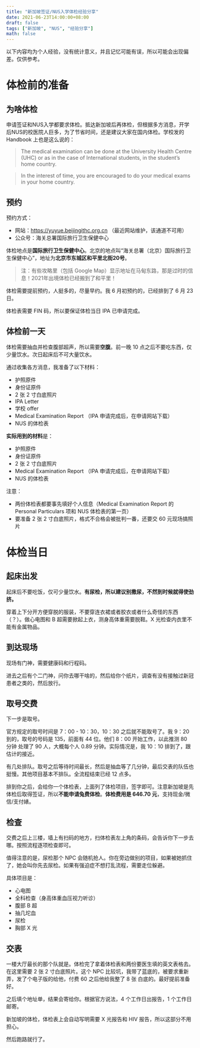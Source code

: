 ```yaml
---
title: "新加坡签证/NUS入学体检经验分享"
date: 2021-06-23T14:00:00+08:00
draft: false
tags: ["新加坡", "NUS", "经验分享"]
math: false
---
```


以下内容均为个人经验，没有统计意义，并且记忆可能有误，所以可能会出现偏差。仅供参考。

<!-- more -->

# 体检前的准备

## 为啥体检

申请签证和NUS入学都要求体检。抵达新加坡后再体检，但根据多方消息，开学后NUS的校医院人巨多，为了节省时间，还是建议大家在国内体检。学校发的 Handbook 上也是这么说的：

> The medical examination can be done at the University Health Centre (UHC) or as in the case of International students, in the student’s home country.

> In the interest of time, you are encouraged to do your medical exams in your home country.

## 预约

预约方式：
- 网站：https://yuyue.beijingithc.org.cn （最近网站维护，该通道不可用）
- 公众号：海关总署国际旅行卫生保健中心

体检地点是**国际旅行卫生保健中心**。北京的地点叫“海关总署（北京）国际旅行卫生保健中心”，地址为**北京市东城区和平里北街20号**。

> 注：有些攻略里（包括 Google Map）显示地址在马甸东路，那是过时的信息！2021年出境体检已经搬到了和平里！

体检需要提前预约，人挺多的，尽量早约。我 6 月初预约的，已经排到了 6 月 23 日。

体检表需要 FIN 码，所以要保证体检当日 IPA 已申请完成。

## 体检前一天

体检需要抽血并检查腹部超声，所以需要**空腹**。前一晚 10 点之后不要吃东西，仅少量饮水。次日起床后不可大量饮水。

通过收集各方消息，我准备了以下材料：
- 护照原件
- 身份证原件
- 2 张 2 寸白底照片
- IPA Letter
- 学校 offer
- Medical Examination Report （IPA 申请完成后，在申请网站下载）
- NUS 的体检表

**实际用到的材料**是：
- 护照原件
- 身份证原件
- 2 张 2 寸白底照片
- Medical Examination Report （IPA 申请完成后，在申请网站下载）
- NUS 的体检表

注意：
- 两份体检表都要事先填好个人信息（Medical Examination Report 的 Personal Particulars 项和 NUS 体检表的第一页）
- 要准备 2 张 2 寸白底照片，格式不合格会被批判一番，还要交 60 元现场搞照片

# 体检当日

## 起床出发

起床后不要吃饭，仅可少量饮水。**有尿检，所以建议别撒尿，不然到时候就得使劲挤。**

穿着上下分开方便穿脱的服装，不要穿连衣裙或者胶衣或者什么奇怪的东西（？）。做心电图和 B 超需要掀起上衣，测身高体重需要脱鞋。X 光检查内衣里不能有金属物品。

## 到达现场

现场有门神，需要健康码和行程码。

进去之后有个二门神，问你去哪干啥的，然后给你个纸片，调查有没有接触过新冠患者之类的，然后放行。

## 取号交费

下一步是取号。

官方规定的取号时间是 7：00 - 10：30，10：30 之后就不能取号了。我 9：20 到的，取号的号码是 135，前面有 44 位。他们 8：00 开始工作，以此推测 80 分钟 处理了 90 人，大概每个人 0.89 分钟。实际情况是，我 10：10 排到了，跟估计的接近。

有几处排队。取号之后等待时间最长，然后是抽血等了几分钟，最后交表的队伍也挺慢。其他项目基本不排队。全流程结束已经 12 点多。

排到你之后，会给你一个体检表，上面列了体检项目，签字即可。注意新加坡是先体检后取得签证，所以**不能申请兔费体检**。**体检费用是 646.70 元**，支持现金/微信/支付婊。

## 检查

交费之后上三楼，墙上有扫码的地方，扫体检表左上角的条码，会告诉你下一步去哪。按照流程逐项检查即可。

值得注意的是，尿检那个 NPC 会随机抢人。你在旁边做别的项目，如果被她抓住了，她会叫你先去尿检。如果有强迫症不想打乱流程，需要走位躲避。

具体项目是：
- 心电图
- 全科检查（身高体重血压视力听诊）
- 腹部 B 超
- 抽几坨血
- 尿检
- 胸部 X 光

## 交表

一楼大厅最长的那个队就是。体检完了拿着体检表和两份要医生填的英文表格去。在这里需要 2 张 2 寸白底照片。这个 NPC 比较坑，我带了蓝底的，被要求重新弄，发了个电子版的给他，付费 60 之后他给我整了 8 张 白底的。最好提前准备好。

之后填个地址单，结果会寄给你。根据官方说法，4 个工作日出报告，1 个工作日邮寄。

新加坡的体检，体检表上会自动写明需要 X 光报告和 HIV 报告，所以这部分不用担心。

然后跑路就行了。